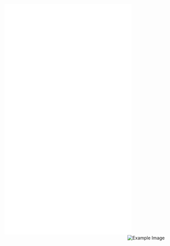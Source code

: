 <img src="/github-metrics.svg" alt="Metrics" width="400">
<img src="https://github-readme-stats.vercel.app/api?username=horanmustaplot&show_icons=true&theme=transparent" alt="Example Image" style="float:right;">
